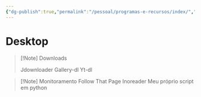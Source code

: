 ```yaml
---
{"dg-publish":true,"permalink":"/pessoal/programas-e-recursos/index/","noteIcon":""}
---
```


# Desktop

> [!Note] Downloads
> 
> Jdownloader
> Gallery-dl
> Yt-dl

> [!Note] Monitoramento
> Follow That Page
> Inoreader
> Meu próprio script em python

